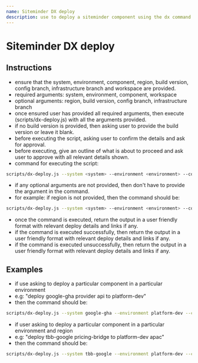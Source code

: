```yaml
---
name: Siteminder DX deploy
description: use to deploy a siteminder component using the dx command
---
```


# Siteminder DX deploy

## Instructions
- ensure that the system, environment, component, region, build version, config branch, infrastructure branch and workspace are provided.
- required arguments: system, environment, component, workspace
- optional arguments: region, build version, config branch, infrastructure branch
- once ensured user has provided all required arguments, then execute (scripts/dx-deploy.js) with all the arguments provided.
- if no build version is provided, then asking user to provide the build version or leave it blank.
- before executing the script, asking user to confirm the details and ask for approval.
- before executing, give an outline of what is about to proceed and ask user to approve with all relevant details shown.
- command for executing the script:
```bash
scripts/dx-deploy.js --system <system> --environment <environment> --component <component> --workspace <workspace> --region <region> --build-version <build-version> --config-branch <config-branch> --infrastructure-branch <infrastructure-branch>
```
- if any optional arguments are not provided, then don't have to provide the argument in the command.
- for example: if region is not provided, then the command should be:
```bash
scripts/dx-deploy.js --system <system> --environment <environment> --component <component> --workspace <workspace> --build-version <build-version> --config-branch <config-branch> --infrastructure-branch <infrastructure-branch>
```

- once the command is executed, return the output in a user friendly format with relevant deploy details and links if any.
- if the command is executed successfully, then return the output in a user friendly format with relevant deploy details and links if any.
- if the command is executed unsuccessfully, then return the output in a user friendly format with relevant deploy details and links if any.

## Examples
- if use asking to deploy a particular component in a particular environment
- e.g: "deploy google-gha provider api to platform-dev"
- then the command should be:
```bash
scripts/dx-deploy.js --system google-gha --environment platform-dev --component provider-api --workspace ~/worskapcename  --config-branch master --infrastructure-branch master
```

- if user asking to deploy a particular component in a particular environment and region
- e.g: "deploy tbb-google pricing-bridge to platform-dev apac"
- then the command should be:
```bash
scripts/dx-deploy.js --system tbb-google --environment platform-dev --component pricing-bridge --workspace ~/worskapcename --region apac --config-branch master --infrastructure-branch master
```